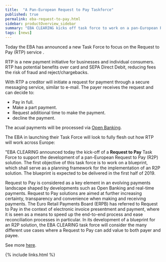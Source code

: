 ```yaml
---
title:  "A Pan-European Request to Pay Taskforce"
published: true
permalink: eba-request-to-pay.html
sidebar: productOverview_sidebar
summary: "EBA CLEARING kicks off task force to work on a pan-European Request to Pay solution"
tags: [news]
---
```



Today the EBA has announced a new Task Force to focus on the Request to Pay (RTP) service .

RTP is a new payment initiative for businesses and individual consumers. RTP has potential benefits over card and SEPA Direct Debit, reducing fees the risk of fraud and reject/chargebacks. 

With RTP a creditor will initiate a request for payment through a secure messaging service, similar to e-mail. The payer receives the request and can decide to:

* Pay in full.
* Make a part payment. 
* Request additional time to make the payment.
* decline the payment.

The acual payments will be processed via [Open Banking](ob_landing_page.html).

The EBA in launching their Task Force will look to fully flesh out how RTP will work across Europe:

"EBA CLEARING announced today the kick-off of a **Request to Pay** Task Force to support the development of a pan-European Request to Pay (R2P) solution. The first objective of this task force is to work on a blueprint, which shall serve as a planning framework for the implementation of an R2P solution. The blueprint is expected to be delivered in the first half of 2019.

Request to Pay is considered as a key element in an evolving payments landscape shaped by developments such as Open Banking and real-time payments. Request to Pay solutions are aimed at further increasing certainty, transparency and convenience when making and receiving payments. The Euro Retail Payments Board (ERPB) has referred to Request to Pay in the context of electronic invoice presentment and payment, where it is seen as a means to speed up the end-to-end process and ease reconciliation processes in particular. In its development of a blueprint for an R2P solution, the EBA CLEARING task force will consider the many different use cases where a Request to Pay can add value to both payer and payee.

See more <a href= "https://www.ebaclearing.eu/news-and-events/media/press-releases/12-november-eba-clearing-kicks-off-task-force-to-work-on-a-pan-european-request-to-pay-solution/" target='_blank'>here</a>.

{% include links.html %}
